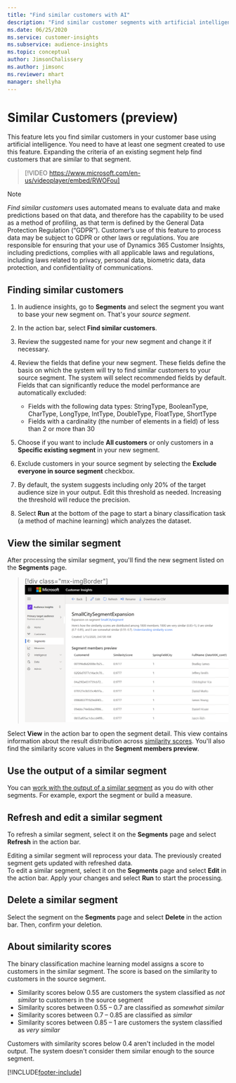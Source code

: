 ```yaml
---
title: "Find similar customers with AI"
description: "Find similar customer segments with artificial intelligence."
ms.date: 06/25/2020
ms.service: customer-insights
ms.subservice: audience-insights
ms.topic: conceptual
author: JimsonChalissery
ms.author: jimsonc
ms.reviewer: mhart
manager: shellyha
---
```


# Similar Customers (preview)

This feature lets you find similar customers in your customer base using artificial intelligence. You need to have at least one segment created to use this feature. Expanding the criteria of an existing segment help find customers that are similar to that segment.

> [!VIDEO https://www.microsoft.com/en-us/videoplayer/embed/RWOFou]

> [!NOTE]
> *Find similar customers* uses automated means to evaluate data and make predictions based on that data, and therefore has the capability to be used as a method of profiling, as that term is defined by the General Data Protection Regulation (“GDPR”). Customer’s use of this feature to process data may be subject to GDPR or other laws or regulations. You are responsible for ensuring that your use of Dynamics 365 Customer Insights, including predictions, complies with all applicable laws and regulations, including laws related to privacy, personal data, biometric data, data protection, and confidentiality of communications.

## Finding similar customers

1. In audience insights, go to **Segments** and select the segment you want to base your new segment on. That's your *source segment*.

1. In the action bar, select **Find similar customers**.

1. Review the suggested name for your new segment and change it if necessary.

1. Review the fields that define your new segment. These fields define the basis on which the system will try to find similar customers to your source segment. The system will select recommended fields by default.
  Fields that can significantly reduce the model performance are automatically excluded:
  
   - Fields with the following data types: StringType, BooleanType, CharType, LongType, IntType, DoubleType, FloatType, ShortType
   - Fields with a cardinality (the number of elements in a field) of less than 2 or more than 30

1. Choose if you want to include **All customers** or only customers in a **Specific existing segment** in your new segment.

1. Exclude customers in your source segment by selecting the **Exclude everyone in source segment** checkbox.

1. By default, the system suggests including only 20% of the target audience size in your output. Edit this threshold as needed. Increasing the threshold will reduce the precision.

1. Select **Run** at the bottom of the page to start a binary classification task (a method of machine learning) which analyzes the dataset.

## View the similar segment

After processing the similar segment, you'll find the new segment listed on the **Segments** page.

> [!div class="mx-imgBorder"]
> ![Similar customers segment.](media/expanded-segment.png "Similar customers segment")

Select **View** in the action bar to open the segment detail. This view contains information about the result distribution across [similarity scores](#about-similarity-scores). You'll also find the similarity score values in the **Segment members preview**.

## Use the output of a similar segment

You can [work with the output of a similar segment](segments.md) as you do with other segments. For example, export the segment or build a measure.

## Refresh and edit a similar segment

To refresh a similar segment, select it on the **Segments** page and select **Refresh** in the action bar.

Editing a similar segment will reprocess your data. The previously created segment gets updated with refreshed data.    
To edit a similar segment, select it on the **Segments** page and select **Edit** in the action bar. Apply your changes and select **Run** to start the processing.

## Delete a similar segment

Select the segment on the **Segments** page and select **Delete** in the action bar. Then, confirm your deletion.

## About similarity scores

The binary classification machine learning model assigns a score to customers in the similar segment. The score is based on the similarity to customers in the source segment.

- Similarity scores below 0.55 are customers the system classified as *not similar* to customers in the source segment
- Similarity scores between 0.55 – 0.7 are classified as *somewhat similar*
- Similarity scores between 0.7 – 0.85 are classified as *similar*
- Similarity scores between 0.85 – 1 are customers the system classified as *very similar*

Customers with similarity scores below 0.4 aren't included in the model output. The system doesn't consider them similar enough to the source segment.


[!INCLUDE[footer-include](../includes/footer-banner.md)]
